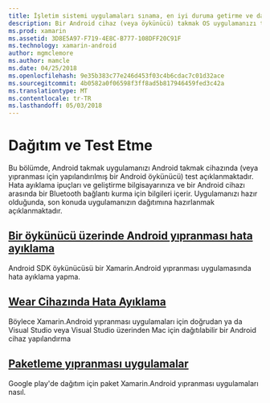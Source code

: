 ```yaml
---
title: İşletim sistemi uygulamaları sınama, en iyi duruma getirme ve dağıtmaya takmak
description: Bir Android cihaz (veya öykünücü) takmak OS uygulamanızı test etme ve dağıtım için hazırlamak nasıl.
ms.prod: xamarin
ms.assetid: 3D8E5A97-F719-4E8C-B777-108DFF20C91F
ms.technology: xamarin-android
author: mgmclemore
ms.author: mamcle
ms.date: 04/25/2018
ms.openlocfilehash: 9e35b383c77e246d453f03c4b6cdac7c01d32ace
ms.sourcegitcommit: 4b0582a0f06598f3ff8ad5b817946459fed3c42a
ms.translationtype: MT
ms.contentlocale: tr-TR
ms.lasthandoff: 05/03/2018
---
```

# <a name="deployment-and-testing"></a>Dağıtım ve Test Etme

Bu bölümde, Android takmak uygulamanızı Android takmak cihazında (veya yıpranması için yapılandırılmış bir Android öykünücü) test açıklanmaktadır. Hata ayıklama ipuçları ve geliştirme bilgisayarınıza ve bir Android cihazı arasında bir Bluetooth bağlantı kurma için bilgileri içerir.
Uygulamanızı hazır olduğunda, son konuda uygulamanızın dağıtımına hazırlanmak açıklanmaktadır.

## <a name="debug-android-wear-on-an-emulatorandroidweardeploy-testdebug-on-emulatormd"></a>[Bir öykünücü üzerinde Android yıpranması hata ayıklama](~/android/wear/deploy-test/debug-on-emulator.md)

Android SDK öykünücüsü bir Xamarin.Android yıpranması uygulamasında hata ayıklama yapma.

## <a name="debug-on-a-wear-deviceandroidweardeploy-testdebug-on-devicemd"></a>[Wear Cihazında Hata Ayıklama](~/android/wear/deploy-test/debug-on-device.md)

Böylece Xamarin.Android yıpranması uygulamaları için doğrudan ya da Visual Studio veya Visual Studio üzerinden Mac için dağıtılabilir bir Android cihaz yapılandırma

##  <a name="packaging-wear-appsandroidweardeploy-testpackagingmd"></a>[Paketleme yıpranması uygulamalar](~/android/wear/deploy-test/packaging.md)

Google play'de dağıtım için paket Xamarin.Android yıpranması uygulamaları nasıl.

